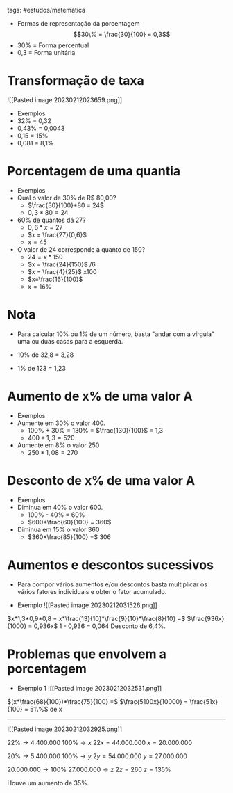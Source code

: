 tags: #estudos/matemática 

- Formas de representação da porcentagem
$$30\% = \frac{30}{100} = 0,3$$
- 30% = Forma percentual
- 0,3 = Forma unitária

# Transformação de taxa
![[Pasted image 20230212023659.png]]

- Exemplos
- 32% = 0,32
- 0,43% = 0,0043
- 0,15 = 15%
- 0,081 = 8,1%

# Porcentagem de uma quantia
- Exemplos
- Qual o valor de 30% de R$ 80,00?
	- $\frac{30}{100}*80 = 24$
	- $0,3*80=24$
- 60% de quantos dá 27?
	- $0,6 * x = 27$
	- $x = \frac{27}{0,6}$
	- $x = 45$
- O valor de 24 corresponde a quanto de 150?
	- $24 = x*150$
	- $x = \frac{24}{150}$ /6
	- $x = \frac{4}{25}$ x100
	- $x=\frac{16}{100}$
	- $x = 16\%$

# Nota
- Para calcular 10% ou 1% de um número, basta "andar com a vírgula" uma ou duas casas para a esquerda.

- 10% de 32,8 = 3,28
- 1% de 123 = 1,23

# Aumento de x% de uma valor A
- Exemplos
- Aumente em 30% o valor 400.
	- 100% + 30% = 130% = $\frac{130}{100}$ = 1,3
	- $400*1,3 = 520$
- Aumente em 8% o valor 250
	- $250*1,08 = 270$

# Desconto de x% de uma valor A
- Exemplos
- Diminua em 40% o valor 600.
	- 100% - 40% = 60%
	- $600*\frac{60}{100} = 360$
- Diminua em 15% o valor 360
	- $360*\frac{85}{100} =$ $306$

# Aumentos e descontos sucessivos
- Para compor vários aumentos e/ou descontos basta multiplicar os vários fatores individuais e obter o fator acumulado.

- Exemplo
![[Pasted image 20230212031526.png]]

$x*1,3*0,9*0,8 = x*\frac{13}{10}*\frac{9}{10}*\frac{8}{10} =$ $\frac{936x}{1000} = 0,936x$ 
1 - 0,936 = 0,064
Desconto de 6,4%.

# Problemas que envolvem a porcentagem
- Exemplo 1
![[Pasted image 20230212032531.png]]

$(x*\frac{68}{100})*\frac{75}{100} =$ $\frac{5100x}{10000} = \frac{51x}{100} = 51\%$ de x

---
![[Pasted image 20230212032925.png]]

$22\% \rightarrow 4.400.000$
$100\% \rightarrow x$
$22x = 44.000.000$
$x = 20.000.000$

$20\% \rightarrow 5.400.000$
$100\% \rightarrow y$
$2y = 54.000.000$
$y = 27.000.000$

$20.000.000 \rightarrow 100\%$
$27.000.000 \rightarrow z$
$2z = 260$
$z = 135\%$

Houve um aumento de 35%.

